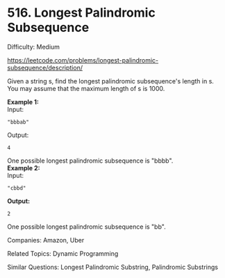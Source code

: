# 516. Longest Palindromic Subsequence

Difficulty: Medium

https://leetcode.com/problems/longest-palindromic-subsequence/description/

Given a string s, find the longest palindromic subsequence's length in s. You may assume that the maximum length of s is 1000.

**Example 1:**  
Input:
```
"bbbab"
```
Output:
```
4
```
One possible longest palindromic subsequence is "bbbb".  
**Example 2:**  
Input:
```
"cbbd"
```
**Output:**
```
2
```
One possible longest palindromic subsequence is "bb".

Companies: Amazon, Uber

Related Topics: Dynamic Programming

Similar Questions: Longest Palindromic Substring, Palindromic Substrings
